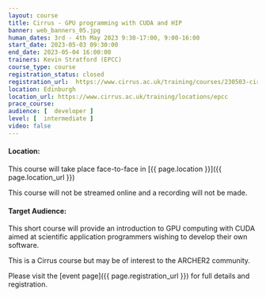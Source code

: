 ```yaml
---
layout: course
title: Cirrus - GPU programming with CUDA and HIP
banner: web_banners_05.jpg 
human_dates: 3rd - 4th May 2023 9:30-17:00, 9:00-16:00 
start_date: 2023-05-03 09:30:00
end_date: 2023-05-04 16:00:00
trainers: Kevin Stratford (EPCC)
course_type: course
registration_status: closed
registration_url:  https://www.cirrus.ac.uk/training/courses/230503-cirrus-gpu
location: Edinburgh
location_url: https://www.cirrus.ac.uk/training/locations/epcc
prace_course: 
audience: [  developer ]
level: [  intermediate ]
video: false
---
```


#### Location:

This course will take place face-to-face in [{{ page.location }}]({{ page.location_url }})

This course will not be streamed online and a recording will not be made.



#### Target Audience:

This short course will provide an introduction to GPU computing with CUDA aimed at scientific application programmers wishing to develop their own software.

This is a Cirrus course but may be of interest to  the ARCHER2 community.

Please visit the [event page]({{ page.registration_url }}) for full details and registration.



		
					







 



